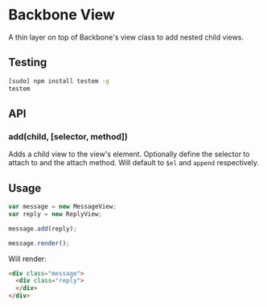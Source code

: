 # Backbone View

A thin layer on top of Backbone's view class to add nested child views.

## Testing

```sh
[sudo] npm install testem -g
testem
```

## API

### add(child, [selector, method])

Adds a child view to the view's element.
Optionally define the selector to attach to and the attach method. Will default to `$el` and `append` respectively. 

## Usage

```js
var message = new MessageView;
var reply = new ReplyView;

message.add(reply);

message.render();
```

Will render:

```html
<div class="message">
  <div class="reply">
  </div>
</div>
```
